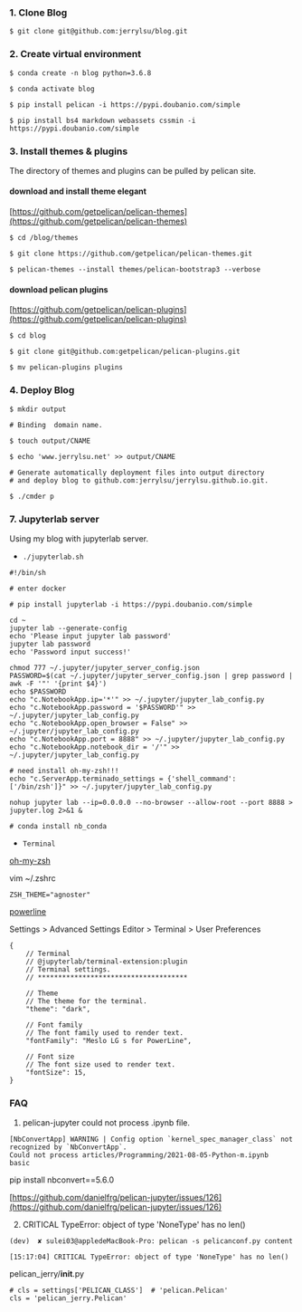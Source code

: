 ### 1. Clone Blog 

`$ git clone git@github.com:jerrylsu/blog.git`

### 2. Create virtual environment

```
$ conda create -n blog python=3.6.8

$ conda activate blog

$ pip install pelican -i https://pypi.doubanio.com/simple

$ pip install bs4 markdown webassets cssmin -i https://pypi.doubanio.com/simple
```

### 3. Install themes & plugins

The directory of themes and plugins can be pulled by pelican site.

#### download and install theme elegant

[https://github.com/getpelican/pelican-themes](https://github.com/getpelican/pelican-themes)
```
$ cd /blog/themes

$ git clone https://github.com/getpelican/pelican-themes.git

$ pelican-themes --install themes/pelican-bootstrap3 --verbose
```

#### download pelican plugins

[https://github.com/getpelican/pelican-plugins](https://github.com/getpelican/pelican-plugins)
```
$ cd blog

$ git clone git@github.com:getpelican/pelican-plugins.git

$ mv pelican-plugins plugins
```

### 4. Deploy Blog

```
$ mkdir output

# Binding  domain name.

$ touch output/CNAME

$ echo 'www.jerrylsu.net' >> output/CNAME

# Generate automatically deployment files into output directory
# and deploy blog to github.com:jerrylsu/jerrylsu.github.io.git.

$ ./cmder p
```

### 7. Jupyterlab server

Using my blog with jupyterlab server.

- `./jupyterlab.sh`

```
#!/bin/sh

# enter docker

# pip install jupyterlab -i https://pypi.doubanio.com/simple

cd ~
jupyter lab --generate-config
echo 'Please input jupyter lab password'
jupyter lab password
echo 'Password input success!'

chmod 777 ~/.jupyter/jupyter_server_config.json
PASSWORD=$(cat ~/.jupyter/jupyter_server_config.json | grep password | awk -F '"' '{print $4}')
echo $PASSWORD
echo "c.NotebookApp.ip='*'" >> ~/.jupyter/jupyter_lab_config.py
echo "c.NotebookApp.password = '$PASSWORD'" >> ~/.jupyter/jupyter_lab_config.py
echo "c.NotebookApp.open_browser = False" >> ~/.jupyter/jupyter_lab_config.py
echo "c.NotebookApp.port = 8888" >> ~/.jupyter/jupyter_lab_config.py
echo "c.NotebookApp.notebook_dir = '/'" >> ~/.jupyter/jupyter_lab_config.py

# need install oh-my-zsh!!!
echo "c.ServerApp.terminado_settings = {'shell_command': ['/bin/zsh']}" >> ~/.jupyter/jupyter_lab_config.py

nohup jupyter lab --ip=0.0.0.0 --no-browser --allow-root --port 8888 > jupyter.log 2>&1 &

# conda install nb_conda
```

- `Terminal`

[oh-my-zsh](https://ohmyz.sh/)

vim ~/.zshrc

```
ZSH_THEME="agnoster"
```

[powerline](https://powerline.readthedocs.io/en/latest/index.html)

Settings > Advanced Settings Editor > Terminal > User Preferences

```
{
    // Terminal
    // @jupyterlab/terminal-extension:plugin
    // Terminal settings.
    // *************************************

    // Theme
    // The theme for the terminal.
    "theme": "dark",
    
    // Font family
    // The font family used to render text.
    "fontFamily": "Meslo LG s for PowerLine",
    
    // Font size
    // The font size used to render text.
    "fontSize": 15,
}
```

### FAQ

1. pelican-jupyter could not process .ipynb file.

```
[NbConvertApp] WARNING | Config option `kernel_spec_manager_class` not recognized by `NbConvertApp`.                                                                                            Could not process articles/Programming/2021-08-05-Python-m.ipynb                                                                                                                                   
basic
```

pip install nbconvert==5.6.0

[https://github.com/danielfrg/pelican-jupyter/issues/126](https://github.com/danielfrg/pelican-jupyter/issues/126)


2. CRITICAL TypeError: object of type 'NoneType' has no len()

```
(dev)  ✘ sulei03@appledeMacBook-Pro: pelican -s pelicanconf.py content

[15:17:04] CRITICAL TypeError: object of type 'NoneType' has no len()
```

pelican_jerry/__init__.py
```
# cls = settings['PELICAN_CLASS']  # 'pelican.Pelican'
cls = 'pelican_jerry.Pelican'
```